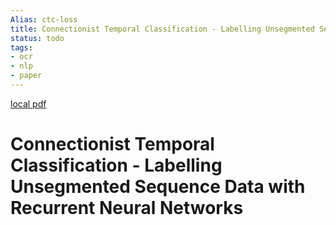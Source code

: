 ```yaml
---
Alias: ctc-loss
title: Connectionist Temporal Classification - Labelling Unsegmented Sequence Data with Recurrent Neural Networks
status: todo
tags:
- ocr
- nlp
- paper
---
```


[local pdf](../../../pdfs/Connectionist%20Temporal%20Classification%20-%20Labelling%20Unsegmented%20Sequence%20Data%20with%20Recurrent%20Neural%20Networks.pdf)

# Connectionist Temporal Classification - Labelling Unsegmented Sequence Data with Recurrent Neural Networks
